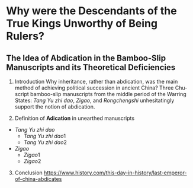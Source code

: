 # Why were the Descendants of the True Kings Unworthy of Being Rulers? 
## The Idea of Abdication in the Bamboo-Slip Manuscripts and its Theoretical Deficiencies

1. Introduction
Why inheritance, rather than abdication, was the main method of achieving political succession in ancient China?
Three Chu-script bamboo-slip manuscripts from the middle period of the Warring States: *Tang Yu zhi dao*, *Zigao*, and *Rongchengshi* unhesitatingly support the notion of abdication.

2. Definition of **Adication** in unearthed manuscripts
* *Tang Yu zhi dao*
  * *Tang Yu zhi dao*1
  * *Tang Yu zhi dao*2
* *Zigao*
  * *Zigao*1
  * *Zigao*2

3. Conclusion
<https://www.history.com/this-day-in-history/last-emperor-of-china-abdicates>
